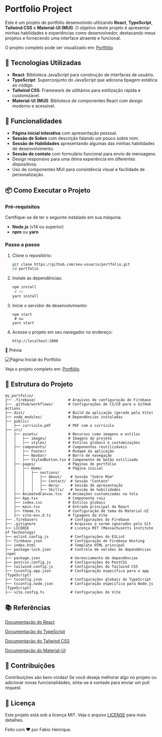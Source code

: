 # Portfolio Project

Este é um projeto de portfólio desenvolvido utilizando **React**, **TypeScript**, **Tailwind CSS** e **Material-UI (MUI)**. O objetivo deste projeto é apresentar minhas habilidades e experiências como desenvolvedor, destacando meus projetos e fornecendo uma interface atraente e funcional.

O projeto completo pode ser visualizado em: [Portfólio](https://portfolio-44217.web.app)

## 🚀 Tecnologias Utilizadas

- **React**: Biblioteca JavaScript para construção de interfaces de usuário.
- **TypeScript**: Superconjunto do JavaScript que adiciona tipagem estática ao código.
- **Tailwind CSS**: Framework de utilitários para estilização rápida e customizável.
- **Material-UI (MUI)**: Biblioteca de componentes React com design moderno e acessível.

## 🎨 Funcionalidades

- **Página inicial interativa** com apresentação pessoal.
- **Sessão de Sobre** com descrição falando um pouco sobre mim.
- **Sessão de Habilidades** apresentando algumas das minhas habilidades de desenvolvimento.
- **Sessão de contato** com formulário funcional para envio de mensagens.
- Design responsivo para uma ótima experiência em diferentes dispositivos.
- Uso de componentes MUI para consistência visual e facilidade de personalização.

## 📦 Como Executar o Projeto

### Pré-requisitos

Certifique-se de ter o seguinte instalado em sua máquina:

- **Node.js** (v14 ou superior)
- **npm** ou **yarn**

### Passo a passo

1. Clone o repositório:
   ```bash
   git clone https://github.com/seu-usuario/portfolio.git
   cd portfolio
   
2. Instale as dependências:
   ```bash
   npm install
    # ou
   yarn install

3. Inicie o servidor de desenvolvimento:
   ```
   npm start
    # ou
   yarn start

4. Acesse o projeto em seu navegador no endereço:
   ```
   http://localhost:3000

📸 Prévia

![Página Inicial do Portfólio](./src/assets/images/Home.png)

Veja o projeto completo em: [Portfólio](https://portfolio-44217.web.app)



## 🔨 Estrutura do Projeto
   ```
my_portfolio/
├── .firebase/               # Arquivos de configuração do Firebase
├── .github/workflows/       # Configurações de CI/CD para o GitHub Actions
├── dist/                    # Build da aplicação (gerado pelo Vite)
├── node_modules/            # Dependências instaladas
├── public/
│   ├── curriculo.pdf        # PDF com o currículo
├── src/
│   ├── assets/              # Recursos como imagens e estilos
│   │   ├── images/          # Imagens do projeto
│   │   ├── styles/          # Estilos globais e customizações
│   ├── components/          # Componentes reutilizáveis
│   │   ├── Footer/          # Rodapé da aplicação
│   │   ├── Navbar/          # Barra de navegação
│   │   ├── StyledButton.tsx # Componente de botão estilizado
│   ├── pages/               # Páginas do portfólio
│   │   ├── Home/            # Página inicial
│   │   │   ├── sections/
│   │   │   │   ├── About/    # Sessão "Sobre Mim"
│   │   │   │   ├── Contact/  # Sessão "Contato"
│   │   │   │   ├── Hero/     # Sessão de apresentação
│   │   │   │   ├── Skills/   # Sessão de habilidades
│   ├── AnimatedCanvas.tsx   # Animações customizadas na tela
│   ├── App.tsx              # Componente raiz
│   ├── index.css            # Estilos globais
│   ├── main.tsx             # Entrada principal do React
│   ├── theme.ts             # Configuração de tema do Material-UI
│   ├── vite-env.d.ts        # Tipagens do Vite
├── .firebaserc               # Configurações do Firebase
├── .gitignore                # Arquivos a serem ignorados pelo Git
├── LICENSE                   # Licença MIT (Massachusetts Institute of Technology)
├── eslint.config.js          # Configurações do ESLint
├── firebase.json             # Configuração do Firebase Hosting
├── index.html                # Template HTML principal
├── package-lock.json         # Controle de versões de dependências (npm)
├── package.json              # Gerenciamento de dependências
├── postcss.config.js         # Configurações do PostCSS
├── tailwind.config.js        # Configurações do Tailwind CSS
├── tsconfig.app.json         # Configuração específica para o app (TypeScript)
├── tsconfig.json             # Configurações globais do TypeScript
├── tsconfig.node.json        # Configuração específica para Node.js (TypeScript)
├── vite.config.ts            # Configurações do Vite

```

## 📚 Referências

[Documentação do React](https://react.dev)

[Documentação do TypeScript](https://www.typescriptlang.org)

[Documentação do Tailwind CSS](https://tailwindcss.com)

[Documentação do Material-UI](https://mui.com)



## 🤝 Contribuições
Contribuições são bem-vindas! Se você deseja melhorar algo no projeto ou adicionar novas funcionalidades, sinta-se à vontade para enviar um pull request.



## 📄 Licença
Este projeto está sob a licença MIT. Veja o arquivo [LICENSE](./LICENSE) para mais detalhes.



Feito com ❤️ por Fabio Henrique.
